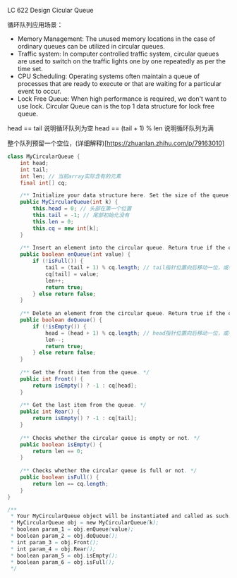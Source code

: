 LC 622 Design Cicular Queue

循环队列应用场景：
* Memory Management: The unused memory locations in the case of ordinary queues can be utilized in circular queues.
* Traffic system: In computer controlled traffic system, circular queues are used to switch on the traffic lights one by one repeatedly as per the time set.
* CPU Scheduling: Operating systems often maintain a queue of processes that are ready to execute or that are waiting for a particular event to occur.
* Lock Free Queue: When high performance is required, we don't want to use lock. Circular Queue can is the top 1 data structure for lock free queue.

head == tail 说明循环队列为空
head == (tail + 1) % len 说明循环队列为满

整个队列预留一个空位，(详细解释)[https://zhuanlan.zhihu.com/p/79163010]


```java
class MyCircularQueue {
    int head;
    int tail;
    int len; // 当前array实际含有的元素
    final int[] cq;

    /** Initialize your data structure here. Set the size of the queue to be k. */
    public MyCircularQueue(int k) {
        this.head = 0; // 头部在第一个位置
        this.tail = -1; // 尾部初始化没有
        this.len = 0;
        this.cq = new int[k];
    }
    
    /** Insert an element into the circular queue. Return true if the operation is successful. */
    public boolean enQueue(int value) {
        if (!isFull()) {
            tail = (tail + 1) % cq.length; // tail指针位置向后移动一位，或者去头部
            cq[tail] = value;
            len++;
            return true;
        } else return false;
    }
    
    /** Delete an element from the circular queue. Return true if the operation is successful. */
    public boolean deQueue() {
        if (!isEmpty()) {
            head = (head + 1) % cq.length; // head指针位置向后移动一位，或者去头部
            len--;
            return true;
        } else return false;
    }
    
    /** Get the front item from the queue. */
    public int Front() {
        return isEmpty() ? -1 : cq[head];
    }
    
    /** Get the last item from the queue. */
    public int Rear() {
        return isEmpty() ? -1 : cq[tail];
    }
    
    /** Checks whether the circular queue is empty or not. */
    public boolean isEmpty() {
        return len == 0;
    }
    
    /** Checks whether the circular queue is full or not. */
    public boolean isFull() {
        return len == cq.length;
    }
}

/**
 * Your MyCircularQueue object will be instantiated and called as such:
 * MyCircularQueue obj = new MyCircularQueue(k);
 * boolean param_1 = obj.enQueue(value);
 * boolean param_2 = obj.deQueue();
 * int param_3 = obj.Front();
 * int param_4 = obj.Rear();
 * boolean param_5 = obj.isEmpty();
 * boolean param_6 = obj.isFull();
 */
```

